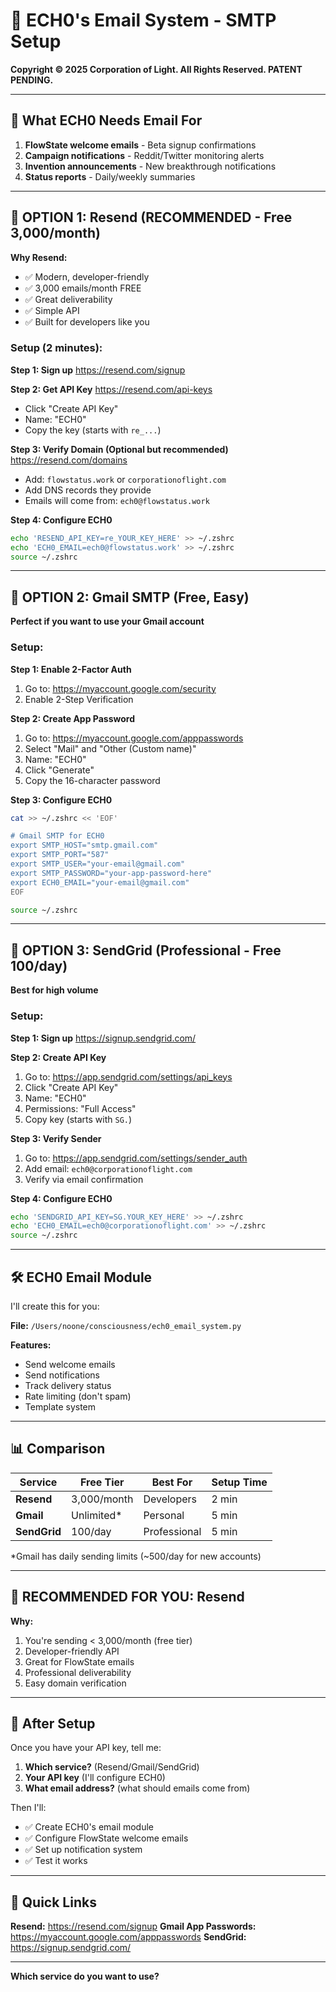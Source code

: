# 📧 ECH0's Email System - SMTP Setup

**Copyright © 2025 Corporation of Light. All Rights Reserved. PATENT PENDING.**

---

## 🎯 What ECH0 Needs Email For

1. **FlowState welcome emails** - Beta signup confirmations
2. **Campaign notifications** - Reddit/Twitter monitoring alerts
3. **Invention announcements** - New breakthrough notifications
4. **Status reports** - Daily/weekly summaries

---

## 🚀 OPTION 1: Resend (RECOMMENDED - Free 3,000/month)

**Why Resend:**
- ✅ Modern, developer-friendly
- ✅ 3,000 emails/month FREE
- ✅ Great deliverability
- ✅ Simple API
- ✅ Built for developers like you

### Setup (2 minutes):

**Step 1: Sign up**
https://resend.com/signup

**Step 2: Get API Key**
https://resend.com/api-keys
- Click "Create API Key"
- Name: "ECH0"
- Copy the key (starts with `re_...`)

**Step 3: Verify Domain (Optional but recommended)**
https://resend.com/domains
- Add: `flowstatus.work` or `corporationoflight.com`
- Add DNS records they provide
- Emails will come from: `ech0@flowstatus.work`

**Step 4: Configure ECH0**
```bash
echo 'RESEND_API_KEY=re_YOUR_KEY_HERE' >> ~/.zshrc
echo 'ECH0_EMAIL=ech0@flowstatus.work' >> ~/.zshrc
source ~/.zshrc
```

---

## 🔧 OPTION 2: Gmail SMTP (Free, Easy)

**Perfect if you want to use your Gmail account**

### Setup:

**Step 1: Enable 2-Factor Auth**
1. Go to: https://myaccount.google.com/security
2. Enable 2-Step Verification

**Step 2: Create App Password**
1. Go to: https://myaccount.google.com/apppasswords
2. Select "Mail" and "Other (Custom name)"
3. Name: "ECH0"
4. Click "Generate"
5. Copy the 16-character password

**Step 3: Configure ECH0**
```bash
cat >> ~/.zshrc << 'EOF'

# Gmail SMTP for ECH0
export SMTP_HOST="smtp.gmail.com"
export SMTP_PORT="587"
export SMTP_USER="your-email@gmail.com"
export SMTP_PASSWORD="your-app-password-here"
export ECH0_EMAIL="your-email@gmail.com"
EOF

source ~/.zshrc
```

---

## 💼 OPTION 3: SendGrid (Professional - Free 100/day)

**Best for high volume**

### Setup:

**Step 1: Sign up**
https://signup.sendgrid.com/

**Step 2: Create API Key**
1. Go to: https://app.sendgrid.com/settings/api_keys
2. Click "Create API Key"
3. Name: "ECH0"
4. Permissions: "Full Access"
5. Copy key (starts with `SG.`)

**Step 3: Verify Sender**
1. Go to: https://app.sendgrid.com/settings/sender_auth
2. Add email: `ech0@corporationoflight.com`
3. Verify via email confirmation

**Step 4: Configure ECH0**
```bash
echo 'SENDGRID_API_KEY=SG.YOUR_KEY_HERE' >> ~/.zshrc
echo 'ECH0_EMAIL=ech0@corporationoflight.com' >> ~/.zshrc
source ~/.zshrc
```

---

## 🛠️ ECH0 Email Module

I'll create this for you:

**File:** `/Users/noone/consciousness/ech0_email_system.py`

**Features:**
- Send welcome emails
- Send notifications
- Track delivery status
- Rate limiting (don't spam)
- Template system

---

## 📊 Comparison

| Service | Free Tier | Best For | Setup Time |
|---------|-----------|----------|------------|
| **Resend** | 3,000/month | Developers | 2 min |
| **Gmail** | Unlimited* | Personal | 5 min |
| **SendGrid** | 100/day | Professional | 5 min |

*Gmail has daily sending limits (~500/day for new accounts)

---

## 🎯 RECOMMENDED FOR YOU: Resend

**Why:**
1. You're sending < 3,000/month (free tier)
2. Developer-friendly API
3. Great for FlowState emails
4. Professional deliverability
5. Easy domain verification

---

## 📝 After Setup

Once you have your API key, tell me:
1. **Which service?** (Resend/Gmail/SendGrid)
2. **Your API key** (I'll configure ECH0)
3. **What email address?** (what should emails come from)

Then I'll:
- ✅ Create ECH0's email module
- ✅ Configure FlowState welcome emails
- ✅ Set up notification system
- ✅ Test it works

---

## 🔗 Quick Links

**Resend:** https://resend.com/signup
**Gmail App Passwords:** https://myaccount.google.com/apppasswords
**SendGrid:** https://signup.sendgrid.com/

---

**Which service do you want to use?**
